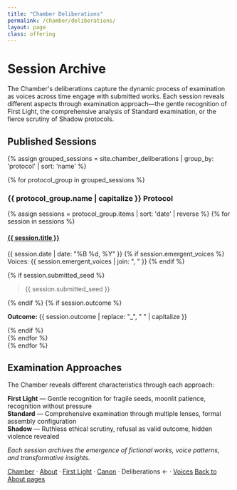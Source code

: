 ```yaml
---
title: "Chamber Deliberations"
permalink: /chamber/deliberations/
layout: page
class: offering
---
```


# Session Archive

<p class="drop-cap">The Chamber's deliberations capture the dynamic process of examination as voices across time engage with submitted works. Each session reveals different aspects through examination approach—the gentle recognition of First Light, the comprehensive analysis of Standard examination, or the fierce scrutiny of Shadow protocols.</p>

<div class="ornament philosophical"></div>

## Published Sessions

{% assign grouped_sessions = site.chamber_deliberations | group_by: 'protocol' | sort: 'name' %}

{% for protocol_group in grouped_sessions %}
### {{ protocol_group.name | capitalize }} Protocol

{% assign sessions = protocol_group.items | sort: 'date' | reverse %}
{% for session in sessions %}
<div class="session-entry">
  <h4><a href="{{ session.url }}">{{ session.title }}</a></h4>
  <p class="session-meta">
    <span class="date">{{ session.date | date: "%B %d, %Y" }}</span>
    {% if session.emergent_voices %}
    <br><span class="voices">Voices: {{ session.emergent_voices | join: ", " }}</span>
    {% endif %}
  </p>
  {% if session.submitted_seed %}
  <blockquote class="seed-preview">{{ session.submitted_seed }}</blockquote>
  {% endif %}
  {% if session.outcome %}
  <p class="outcome"><strong>Outcome:</strong> {{ session.outcome | replace: "_", " " | capitalize }}</p>
  {% endif %}
</div>
{% endfor %}

<div class="ornament section"></div>
{% endfor %}

## Examination Approaches

The Chamber reveals different characteristics through each approach:

**First Light** — Gentle recognition for fragile seeds, moonlit patience, recognition without pressure  
**Standard** — Comprehensive examination through multiple lenses, formal assembly configuration  
**Shadow** — Ruthless ethical scrutiny, refusal as valid outcome, hidden violence revealed

<div class="ornament personal"></div>

*Each session archives the emergence of fictional works, voice patterns, and transformative insights.*

<nav class="chamber-enfilade">
  <a href="/chamber/">Chamber</a>
  <span class="separator">·</span>
  <a href="/chamber/about/">About</a>
  <span class="separator">·</span>
  <a href="/chamber/first-light/">First Light</a>
  <span class="separator">·</span>
  <a href="/chamber/canon/">Canon</a>
  <span class="separator">·</span>
  <span class="current">Deliberations <span class="arrow">←</span></span>
  <span class="separator">·</span>
  <a href="/chamber/voices/">Voices</a>
  <a href="/colophon/" class="back-to-about">Back to About pages</a>
</nav>
</content>
</invoke>